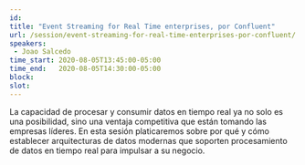 ```yaml
---
id: 
title: "Event Streaming for Real Time enterprises, por Confluent"
url: /session/event-streaming-for-real-time-enterprises-por-confluent/
speakers:
 - Joao Salcedo
time_start: 2020-08-05T13:45:00-05:00
time_end:   2020-08-05T14:30:00-05:00
block: 
slot: 
---
```


La capacidad de procesar y consumir datos en tiempo real ya no solo es una posibilidad, sino una ventaja competitiva que están tomando las empresas líderes. En esta sesión platicaremos sobre por qué y cómo establecer arquitecturas de datos modernas que soporten procesamiento de datos en tiempo real para impulsar a su negocio.